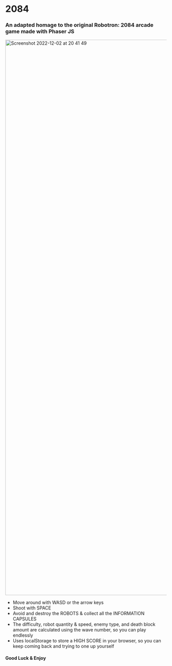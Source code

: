 # 2084

### An adapted homage to the original Robotron: 2084 arcade game made with Phaser JS

<img width="1728" alt="Screenshot 2022-12-02 at 20 41 49" src="https://user-images.githubusercontent.com/80101895/205382466-9495f52c-1db4-4699-bcb8-566f2074e70f.png">

- Move around with WASD or the arrow keys
- Shoot with SPACE
- Avoid and destroy the ROBOTS & collect all the INFORMATION CAPSULES
- The difficulty, robot quantity & speed, enemy type, and death block amount are calculated using the wave number, so you can play endlessly
- Uses localStorage to store a HIGH SCORE in your browser, so you can keep coming back and trying to one up yourself

#### Good Luck & Enjoy

